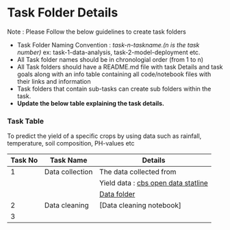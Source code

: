 # Task Folder Details

Note : Please Follow the below guidelines to create task folders
- Task Folder Naming Convention : _task-n-taskname.(n is the task number)_  ex: task-1-data-analysis, task-2-model-deployment etc.
- All Task folder names should be in chronologial order (from 1 to n)
- All Task folders should have a README.md file with task Details and task goals along with an info table containing all code/notebook files with their links and information
- Task folders that contain sub-tasks can create sub folders within the task.
- __Update the below table explaining the task details.__

### Task Table
To predict the yield of a specific crops by using data such as rainfall, temperature, soil composition, PH-values etc

| Task No| Task Name | Details |
|-|-|-|
|1| Data collection  |  The data collected from 
| | | Yield data : [cbs open data statline](https://opendata.cbs.nl/portal.html?_la=en&_catalog=CBS&tableId=80783eng&_theme=963)|
|||[Data folder](https://github.com/OmdenaAI/omdena-netherlands-circular-economy/tree/main/src/tasks/task-4-crop-yield-prediction/data)|
|2| Data cleaning    |  [Data cleaning notebook] |
|3|         |         |
